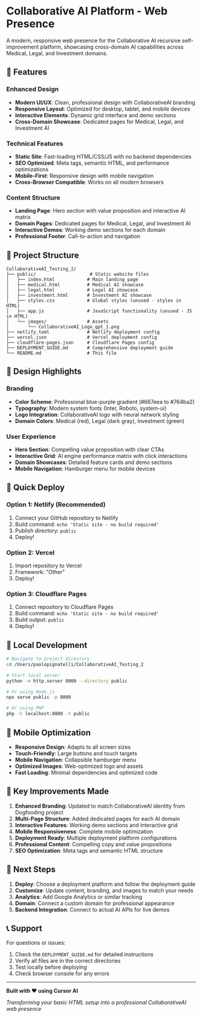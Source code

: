 # Collaborative AI Platform - Web Presence

A modern, responsive web presence for the Collaborative AI recursive self-improvement platform, showcasing cross-domain AI capabilities across Medical, Legal, and Investment domains.

## 🚀 Features

### Enhanced Design
- **Modern UI/UX**: Clean, professional design with CollaborativeAI branding
- **Responsive Layout**: Optimized for desktop, tablet, and mobile devices
- **Interactive Elements**: Dynamic grid interface and demo sections
- **Cross-Domain Showcase**: Dedicated pages for Medical, Legal, and Investment AI

### Technical Features
- **Static Site**: Fast-loading HTML/CSS/JS with no backend dependencies
- **SEO Optimized**: Meta tags, semantic HTML, and performance optimizations
- **Mobile-First**: Responsive design with mobile navigation
- **Cross-Browser Compatible**: Works on all modern browsers

### Content Structure
- **Landing Page**: Hero section with value proposition and interactive AI matrix
- **Domain Pages**: Dedicated pages for Medical, Legal, and Investment AI
- **Interactive Demos**: Working demo sections for each domain
- **Professional Footer**: Call-to-action and navigation

## 📁 Project Structure

```
CollaborativeAI_Testing_2/
├── public/                    # Static website files
│   ├── index.html            # Main landing page
│   ├── medical.html          # Medical AI showcase
│   ├── legal.html            # Legal AI showcase
│   ├── investment.html       # Investment AI showcase
│   ├── styles.css            # Global styles (unused - styles in HTML)
│   ├── app.js                # JavaScript functionality (unused - JS in HTML)
│   └── images/               # Assets
│       └── CollaborativeAI_Logo_gpt_1.png
├── netlify.toml              # Netlify deployment config
├── vercel.json               # Vercel deployment config
├── cloudflare-pages.json     # Cloudflare Pages config
├── DEPLOYMENT_GUIDE.md       # Comprehensive deployment guide
└── README.md                 # This file
```

## 🎨 Design Highlights

### Branding
- **Color Scheme**: Professional blue-purple gradient (#667eea to #764ba2)
- **Typography**: Modern system fonts (Inter, Roboto, system-ui)
- **Logo Integration**: CollaborativeAI logo with neural network styling
- **Domain Colors**: Medical (red), Legal (dark gray), Investment (green)

### User Experience
- **Hero Section**: Compelling value proposition with clear CTAs
- **Interactive Grid**: AI engine performance matrix with click interactions
- **Domain Showcases**: Detailed feature cards and demo sections
- **Mobile Navigation**: Hamburger menu for mobile devices

## 🚀 Quick Deploy

### Option 1: Netlify (Recommended)
1. Connect your GitHub repository to Netlify
2. Build command: `echo 'Static site - no build required'`
3. Publish directory: `public`
4. Deploy!

### Option 2: Vercel
1. Import repository to Vercel
2. Framework: "Other"
3. Deploy!

### Option 3: Cloudflare Pages
1. Connect repository to Cloudflare Pages
2. Build command: `echo 'Static site - no build required'`
3. Build output: `public`
4. Deploy!

## 🔧 Local Development

```bash
# Navigate to project directory
cd /Users/paolopignatelli/CollaborativeAI_Testing_2

# Start local server
python -m http.server 8000 --directory public

# Or using Node.js
npx serve public -p 8000

# Or using PHP
php -S localhost:8000 -t public
```

## 📱 Mobile Optimization

- **Responsive Design**: Adapts to all screen sizes
- **Touch-Friendly**: Large buttons and touch targets
- **Mobile Navigation**: Collapsible hamburger menu
- **Optimized Images**: Web-optimized logo and assets
- **Fast Loading**: Minimal dependencies and optimized code

## 🎯 Key Improvements Made

1. **Enhanced Branding**: Updated to match CollaborativeAI identity from Dogfooding project
2. **Multi-Page Structure**: Added dedicated pages for each AI domain
3. **Interactive Features**: Working demo sections and interactive grid
4. **Mobile Responsiveness**: Complete mobile optimization
5. **Deployment Ready**: Multiple deployment platform configurations
6. **Professional Content**: Compelling copy and value propositions
7. **SEO Optimization**: Meta tags and semantic HTML structure

## 🔄 Next Steps

1. **Deploy**: Choose a deployment platform and follow the deployment guide
2. **Customize**: Update content, branding, and images to match your needs
3. **Analytics**: Add Google Analytics or similar tracking
4. **Domain**: Connect a custom domain for professional appearance
5. **Backend Integration**: Connect to actual AI APIs for live demos

## 📞 Support

For questions or issues:
1. Check the `DEPLOYMENT_GUIDE.md` for detailed instructions
2. Verify all files are in the correct directories
3. Test locally before deploying
4. Check browser console for any errors

---

**Built with ❤️ using Cursor AI**

*Transforming your basic HTML setup into a professional CollaborativeAI web presence*
